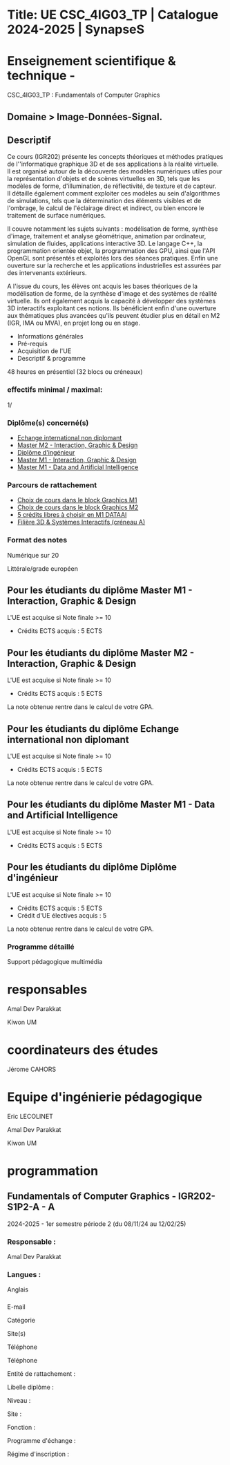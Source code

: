 # Title: UE CSC_4IG03_TP | Catalogue 2024-2025 | SynapseS

#  [ ](/catalogue/2024-2025) Enseignement scientifique & technique \-
CSC_4IG03_TP : Fundamentals of Computer Graphics

## Domaine > Image-Données-Signal.

## Descriptif

Ce cours (IGR202) présente les concepts théoriques et méthodes pratiques de
l''informatique graphique 3D et de ses applications à la réalité virtuelle.  
Il est organisé autour de la découverte des modèles numériques utiles pour la
représentation d'objets et de scènes virtuelles en 3D, tels que les modèles de
forme, d'illumination, de réflectivité, de texture et de capteur.  
Il détaille également comment exploiter ces modèles au sein d'algorithmes de
simulations, tels que la détermination des éléments visibles et de l'ombrage,
le calcul de l'éclairage direct et indirect, ou bien encore le traitement de
surface numériques.  
  
Il couvre notamment les sujets suivants : modélisation de forme, synthèse
d'image, traitement et analyse géométrique, animation par ordinateur,
simulation de fluides, applications interactive 3D. Le langage C++, la
programmation orientée objet, la programmation des GPU, ainsi que l'API OpenGL
sont présentés et exploités lors des séances pratiques. Enfin une ouverture
sur la recherche et les applications industrielles est assurées par des
intervenants extérieurs.  
  
A l'issue du cours, les élèves ont acquis les bases théoriques de la
modélisation de forme, de la synthèse d'image et des systèmes de réalité
virtuelle. Ils ont également acquis la capacité à développer des systèmes 3D
interactifs exploitant ces notions. Ils bénéficient enfin d'une ouverture aux
thématiques plus avancées qu'ils peuvent étudier plus en détail en M2 (IGR,
IMA ou MVA), en projet long ou en stage.

  * Informations générales
  * Pré-requis
  * Acquisition de l'UE
  * Descriptif & programme

48 heures en présentiel (32 blocs ou créneaux)

### effectifs minimal / maximal:

1/

### Diplôme(s) concerné(s)

  * [Echange international non diplomant](/catalogue/2024-2025/diplome/1/PEI-echange-international-non-diplomant)
  * [Master M2 - Interaction, Graphic & Design](/catalogue/2024-2025/diplome/26/M2IGD-master-m2-interaction-graphic-design)
  * [Diplôme d'ingénieur](/catalogue/2024-2025/diplome/4/ING-diplome-d-ingenieur)
  * [Master M1 - Interaction, Graphic & Design](/catalogue/2024-2025/diplome/2489/M1IGD-master-m1-interaction-graphic-design)
  * [Master M1 - Data and Artificial Intelligence](/catalogue/2024-2025/diplome/2490/M1DATAAI-master-m1-data-and-artificial-intelligence)

### Parcours de rattachement

  * [Choix de cours dans le block Graphics M1](/catalogue/2024-2025/parcours/4636/CHOIX-DE-COURS-GRAPHICS-choix-de-cours-dans-le-block-graphics-m1)
  * [Choix de cours dans le block Graphics M2](/catalogue/2024-2025/parcours/4643/CHOIX-DE-COURS-GRAPHICS-M2-choix-de-cours-dans-le-block-graphics-m2)
  * [5 crédits libres à choisir en M1 DATAAI](/catalogue/2024-2025/parcours/4660/CREDITS-LIBRES-M1-DATAAI-5-credits-libres-a-choisir-en-m1-dataai)
  * [Filière 3D & Systèmes Interactifs (créneau A)](/catalogue/2024-2025/parcours/1375/IGR-filiere-3d-systemes-interactifs-creneau-a)

### Format des notes

Numérique sur 20

Littérale/grade européen

## Pour les étudiants du diplôme Master M1 - Interaction, Graphic & Design

L'UE est acquise si Note finale >= 10

  * Crédits ECTS acquis : 5 ECTS

## Pour les étudiants du diplôme Master M2 - Interaction, Graphic & Design

L'UE est acquise si Note finale >= 10

  * Crédits ECTS acquis : 5 ECTS

La note obtenue rentre dans le calcul de votre GPA.

## Pour les étudiants du diplôme Echange international non diplomant

L'UE est acquise si Note finale >= 10

  * Crédits ECTS acquis : 5 ECTS

La note obtenue rentre dans le calcul de votre GPA.

## Pour les étudiants du diplôme Master M1 - Data and Artificial Intelligence

L'UE est acquise si Note finale >= 10

  * Crédits ECTS acquis : 5 ECTS

## Pour les étudiants du diplôme Diplôme d'ingénieur

L'UE est acquise si Note finale >= 10

  * Crédits ECTS acquis : 5 ECTS
  * Crédit d'UE électives acquis : 5

La note obtenue rentre dans le calcul de votre GPA.

### Programme détaillé

Support pédagogique multimédia

# responsables

Amal Dev Parakkat

Kiwon UM

# coordinateurs des études

Jérome CAHORS

# Equipe d'ingénierie pédagogique

Eric LECOLINET

Amal Dev Parakkat

Kiwon UM

# programmation

## Fundamentals of Computer Graphics - IGR202-S1P2-A - A

2024-2025 - 1er semestre période 2 (du 08/11/24 au 12/02/25)

### Responsable :

Amal Dev Parakkat

### Langues :

Anglais

###

E-mail

Catégorie

Site(s)

Téléphone

Téléphone

Entité de rattachement :

Libelle diplôme :

Niveau :

Site :

Fonction :

Programme d'échange :

Régime d'inscription :

